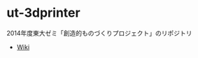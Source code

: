 # ut-3dprinter
2014年度東大ゼミ「創造的ものづくりプロジェクト」のリポジトリ

* [Wiki](https://github.com/ut-3dprinter/ut-3dprinter/wiki)
